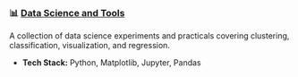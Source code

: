 ### 📊 [Data Science and Tools](#)

A collection of data science experiments and practicals covering clustering, classification, visualization, and regression.

* **Tech Stack:** Python, Matplotlib, Jupyter, Pandas
